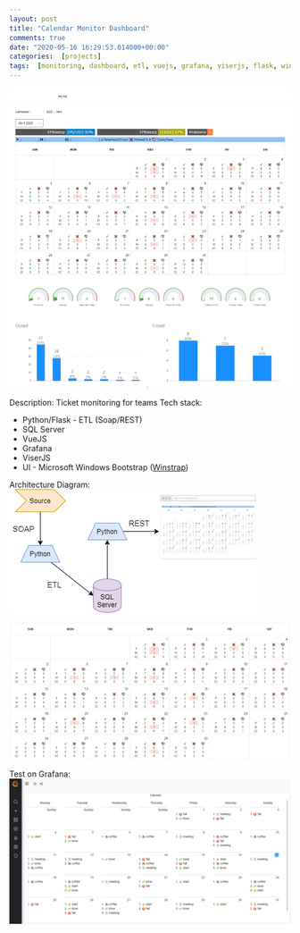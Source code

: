 ```yaml
---
layout: post
title: "Calendar Monitor Dashboard"
comments: true
date: "2020-05-16 16:29:53.014000+00:00"
categories:  [projects]
tags:  [monitoring, dashboard, etl, vuejs, grafana, viserjs, flask, winstrap]
---
```






![](/assets/img/KNea0YJnH_641473e6c89fb5032ffa6c262fe9fe4b.png)

Description: Ticket monitoring for teams
Tech stack:
* Python/Flask - ETL (Soap/REST)
* SQL Server
* VueJS
* Grafana
* ViserJS
* UI - Microsoft Windows Bootstrap ([Winstrap](https://github.com/winjs/winstrap))

Architecture Diagram:
![](/assets/img/KNea0YJnH_e250052e49d006c8b968bfad5481b111.png)




![](/assets/img/KNea0YJnH_6b4b9aef28db2ec7a5c162852e807c10.png)


Test on Grafana:
![](/assets/img/KNea0YJnH_8b04eab3aea1b6967a3b62f28aa775dd.png)

